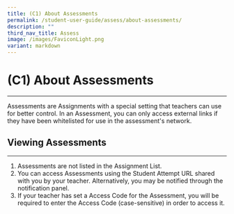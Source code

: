 ```yaml
---
title: (C1) About Assessments
permalink: /student-user-guide/assess/about-assessments/
description: ""
third_nav_title: Assess
image: /images/FaviconLight.png
variant: markdown
---
```

<h1 id="about-assessments-new-">(C1) About Assessments</h1><hr>
<p>Assessments are Assignments with a special setting that teachers can use for better control. In an Assessment, you can only access external links if they have been whitelisted for use in the assessment's network. </p>
<h2 id="viewing-assessments">Viewing Assessments</h2>
<hr>
<ol>
<li>Assessments are not listed in the Assignment List.</li>
<li>You can access Assessments using the Student Attempt URL shared with you by your teacher.  Alternatively, you may be notified through the notification panel. </li>
<li>If your teacher has set a Access Code for the Assessment, you will be required to enter the Access Code (case-sensitive) in order to access it.</li>
</ol>